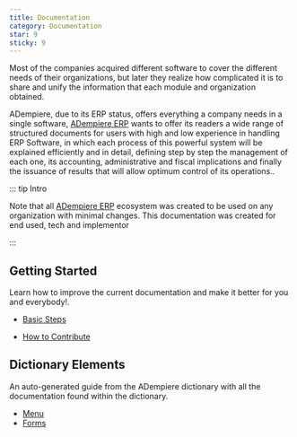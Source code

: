 ```yaml
---
title: Documentation
category: Documentation
star: 9
sticky: 9
---
```


Most of the companies acquired different software to cover the different needs of their organizations, but later they realize how complicated it is to share and unify the information that each module and organization obtained.

ADempiere, due to its ERP status, offers everything a company needs in a single software, [ADempiere ERP](http://adempiere.net/) wants to offer its readers a wide range of structured documents for users with high and low experience in handling ERP Software, in which each process of this powerful system will be explained efficiently and in detail, defining step by step the management of each one, its accounting, administrative and fiscal implications and finally the issuance of results that will allow optimum control of its operations..

::: tip Intro

Note that all [ADempiere ERP](http://adempiere.net/) ecosystem was created to be used on any organization with minimal changes. This documentation was created for end used, tech and implementor

:::

## Getting Started

Learn how to improve the current documentation and make it better for you and everybody!.

- [Basic Steps](basic-steps)

- [How to Contribute](how-to-contribute)

## Dictionary Elements

An auto-generated guide from the ADempiere dictionary with all the documentation found within the dictionary.

- [Menu](auto-generated/menu)
- [Forms](auto-generated/forms)

